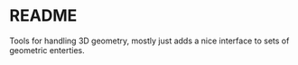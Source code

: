 # README #

Tools for handling 3D geometry, mostly just adds a nice interface to sets of geometric enterties.


